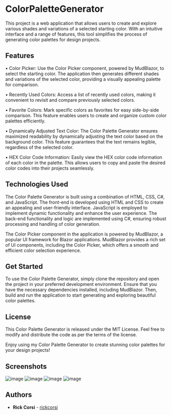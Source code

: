 # ColorPaletteGenerator

This project is a web application that allows users to create and explore various shades and variations of a selected starting color. With an intuitive interface and a range of features, this tool simplifies the process of generating color palettes for design projects.

## Features
•	Color Picker: Use the Color Picker component, powered by MudBlazor, to select the starting color. The application then generates different shades and variations of the selected color, providing a visually appealing palette for comparison.

•	Recently Used Colors: Access a list of recently used colors, making it convenient to revisit and compare previously selected colors.

•	Favorite Colors: Mark specific colors as favorites for easy side-by-side comparison. This feature enables users to create and organize custom color palettes efficiently.

•	Dynamically Adjusted Text Color: The Color Palette Generator ensures maximized readability by dynamically adjusting the text color based on the background color. This feature guarantees that the text remains legible, regardless of the selected color.

•	HEX Color Code Information: Easily view the HEX color code information of each color in the palette. This allows users to copy and paste the desired color codes into their projects seamlessly.

## Technologies Used
The Color Palette Generator is built using a combination of HTML, CSS, C#, and JavaScript. The front-end is developed using HTML and CSS to create an appealing and user-friendly interface. JavaScript is employed to implement dynamic functionality and enhance the user experience. The back-end functionality and logic are implemented using C#, ensuring robust processing and handling of color generation.

The Color Picker component in the application is powered by MudBlazor, a popular UI framework for Blazor applications. MudBlazor provides a rich set of UI components, including the Color Picker, which offers a smooth and efficient color selection experience.

## Get Started
To use the Color Palette Generator, simply clone the repository and open the project in your preferred development environment. Ensure that you have the necessary dependencies installed, including MudBlazor. Then, build and run the application to start generating and exploring beautiful color palettes.

## License
This Color Palette Generator is released under the MIT License. Feel free to modify and distribute the code as per the terms of the license.

Enjoy using my Color Palette Generator to create stunning color palettes for your design projects!
## Screenshots

![image](https://github.com/rickcorsi/ColorPaletteGenerator/assets/90643765/ca52cafb-7024-4b9f-86d0-ff75c379d0e3)
![image](https://github.com/rickcorsi/ColorPaletteGenerator/assets/90643765/91de07fe-9e3b-4505-a709-09b4ecf0c5eb)
![image](https://github.com/rickcorsi/ColorPaletteGenerator/assets/90643765/e0f13297-83a4-4bf9-be68-fd36b23bcca3)
![image](https://github.com/rickcorsi/ColorPaletteGenerator/assets/90643765/7581be3a-5b46-4e88-9606-ea9b483200af)

## Authors
  - **Rick Corsi** -
    [rickcorsi](https://github.com/rickcorsi)
